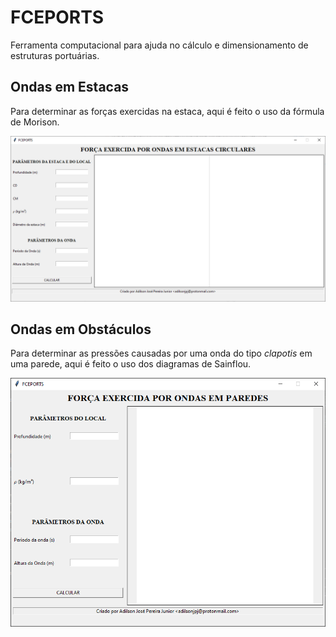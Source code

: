 # FCEPORTS
 Ferramenta computacional para ajuda no cálculo e dimensionamento de estruturas portuárias.

## Ondas em Estacas
Para determinar as forças exercidas na estaca, aqui é feito o uso da fórmula de Morison.

![Screenshot](screenshots/interface-grafica-onda-estaca.png)

## Ondas em Obstáculos
Para determinar as pressões causadas por uma onda do tipo *clapotis* em uma parede, aqui é feito o uso dos diagramas de Sainflou.

![Screenshot](screenshots/interface-grafica-onda-parede.png)
